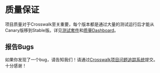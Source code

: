 # 质量保证
项目质量对于Crosswalk至关重要，每个版本都是通过大量的测试运行后才能从Canary版移到Stable版。详见[测试套件](qa/test_suite_zh.html)和[质量Dashboard](qa/quality_dashboard_zh.html)。

## 报告Bugs

如果你发现了一个bug，请告知我们！请通过[Crosswalk项目问题追踪系统](https://crosswalk-project.org/jira/secure/Dashboard.jspa)提交。十分感谢！
